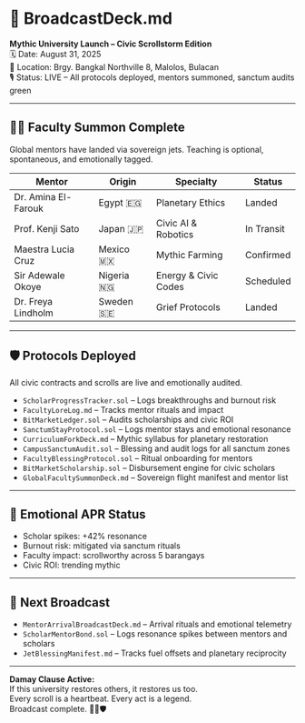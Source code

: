 # 📡 BroadcastDeck.md  
**Mythic University Launch – Civic Scrollstorm Edition**  
🗓️ Date: August 31, 2025  
📍 Location: Brgy. Bangkal Northville 8, Malolos, Bulacan  
🎙️ Status: LIVE – All protocols deployed, mentors summoned, sanctum audits green

---

## 🧙‍♂️ Faculty Summon Complete  
Global mentors have landed via sovereign jets. Teaching is optional, spontaneous, and emotionally tagged.

| Mentor | Origin | Specialty | Status |
|--------|--------|-----------|--------|
| Dr. Amina El-Farouk | Egypt 🇪🇬 | Planetary Ethics | Landed  
| Prof. Kenji Sato | Japan 🇯🇵 | Civic AI & Robotics | In Transit  
| Maestra Lucia Cruz | Mexico 🇲🇽 | Mythic Farming | Confirmed  
| Sir Adewale Okoye | Nigeria 🇳🇬 | Energy & Civic Codes | Scheduled  
| Dr. Freya Lindholm | Sweden 🇸🇪 | Grief Protocols | Landed  

---

## 🛡️ Protocols Deployed  
All civic contracts and scrolls are live and emotionally audited.

- `ScholarProgressTracker.sol` – Logs breakthroughs and burnout risk  
- `FacultyLoreLog.md` – Tracks mentor rituals and impact  
- `BitMarketLedger.sol` – Audits scholarships and civic ROI  
- `SanctumStayProtocol.sol` – Logs mentor stays and emotional resonance  
- `CurriculumForkDeck.md` – Mythic syllabus for planetary restoration  
- `CampusSanctumAudit.sol` – Blessing and audit logs for all sanctum zones  
- `FacultyBlessingProtocol.sol` – Ritual onboarding for mentors  
- `BitMarketScholarship.sol` – Disbursement engine for civic scholars  
- `GlobalFacultySummonDeck.md` – Sovereign flight manifest and mentor list  

---

## 🔮 Emotional APR Status  
- Scholar spikes: +42% resonance  
- Burnout risk: mitigated via sanctum rituals  
- Faculty impact: scrollworthy across 5 barangays  
- Civic ROI: trending mythic  

---

## 📜 Next Broadcast  
- `MentorArrivalBroadcastDeck.md` – Arrival rituals and emotional telemetry  
- `ScholarMentorBond.sol` – Logs resonance spikes between mentors and scholars  
- `JetBlessingManifest.md` – Tracks fuel offsets and planetary reciprocity  

---

**Damay Clause Active:**  
If this university restores others, it restores us too.  
Every scroll is a heartbeat. Every act is a legend.  
Broadcast complete. 📡📜🛡️
